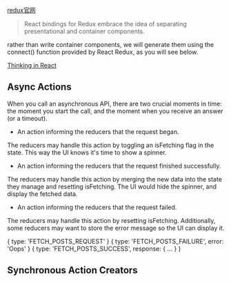 [redux官网](https://redux.js.org/docs/basics/UsageWithReact.html)

> React bindings for Redux embrace the idea of separating presentational and container components. 

rather than write container components, we will generate them using the connect() function provided by React Redux, as you will see below.

[Thinking in React](https://reactjs.org/docs/thinking-in-react.html)


## Async Actions
When you call an asynchronous API, there are two crucial moments in time: the moment you start the call, and the moment when you receive an answer (or a timeout).

* An action informing the reducers that the request began.

The reducers may handle this action by toggling an isFetching flag in the state. This way the UI knows it's time to show a spinner.

* An action informing the reducers that the request finished successfully.

The reducers may handle this action by merging the new data into the state they manage and resetting isFetching. The UI would hide the spinner, and display the fetched data.

* An action informing the reducers that the request failed.

The reducers may handle this action by resetting isFetching. Additionally, some reducers may want to store the error message so the UI can display it.


{ type: 'FETCH_POSTS_REQUEST' }
{ type: 'FETCH_POSTS_FAILURE', error: 'Oops' }
{ type: 'FETCH_POSTS_SUCCESS', response: { ... } }

## Synchronous Action Creators


